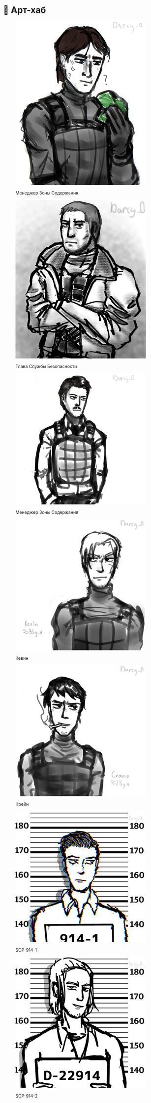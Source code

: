 # 🚀 Арт-хаб

<div>

<figure><img src="../../.gitbook/assets/Zone Manager0.png" alt=""><figcaption><p>Менеджер Зоны Содержания</p></figcaption></figure>

 

<figure><img src="../../.gitbook/assets/Head of Security.png" alt=""><figcaption><p>Глава Службы Безопасности</p></figcaption></figure>

 

<figure><img src="../../.gitbook/assets/Zone Manager1.png" alt=""><figcaption><p>Менеджер Зоны Содержания</p></figcaption></figure>

</div>

<div>

<figure><img src="../../.gitbook/assets/Kevin.png" alt=""><figcaption><p>Кевин</p></figcaption></figure>

 

<figure><img src="../../.gitbook/assets/Krejn.png" alt=""><figcaption><p>Крейн</p></figcaption></figure>

</div>

<div>

<figure><img src="../../.gitbook/assets/SCP-914-1.png" alt=""><figcaption><p>SCP-914-1</p></figcaption></figure>

 

<figure><img src="../../.gitbook/assets/SCP-914-2.png" alt=""><figcaption><p>SCP-914-2</p></figcaption></figure>

</div>
